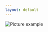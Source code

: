 ```yaml
---
layout: default
---
```

![Picture example](https://raw.githubusercontent.com/kvartirnik/website/gh-pages/images/kvartirnik_photos/18.jpg)


